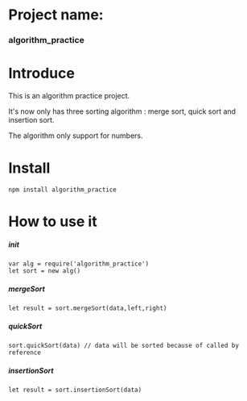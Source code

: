 # Project name: 
### algorithm_practice
 
# Introduce 

This is an algorithm practice project.


It's now only has three sorting algorithm : merge sort, quick sort and insertion sort.


The algorithm only support for numbers. 

# Install

 	npm install algorithm_practice

# How to use it

##### init

	var alg = require('algorithm_practice')
	let sort = new alg()

##### mergeSort

	let result = sort.mergeSort(data,left,right)

##### quickSort

	sort.quickSort(data) // data will be sorted because of called by reference

##### insertionSort

	let result = sort.insertionSort(data)


	
